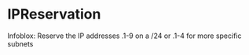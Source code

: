 # IPReservation

Infoblox: Reserve the IP addresses .1-9 on a /24 or .1-4 for more specific subnets
